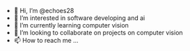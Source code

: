 - 👋 Hi, I’m @echoes28
- 👀 I’m interested in software developing and ai
- 🌱 I’m currently learning computer vision 
- 💞️ I’m looking to collaborate on projects on computer vision
- 📫 How to reach me ...

<!---
echoes28/echoes28 is a ✨ special ✨ repository because its `README.md` (this file) appears on your GitHub profile.
You can click the Preview link to take a look at your changes.
--->
